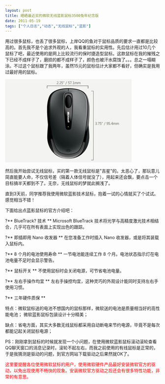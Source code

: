 ```yaml
---
layout: post
title: 晒晒最近买的微软无线蓝影鼠标3500兔年纪念版		
date: 2011-05-19
tags: ["个人日志","动态","无线鼠标","蓝影"]
---
```


用过很多鼠标，也丢了很多鼠标，上岸QQ的鱼对于鼠标品质的要求一直都是比较高的。首先我不是个追求外观的人，我看重鼠标的实用性。先后估计用过10几个鼠标了吧，最近使用的是网上比较流行的保时捷造型鼠标。这款鼠标在我的摧残之下已经不成样子了，磨损的都不成样子了，颜色也被汗水腐蚀了。。。总之一塌糊涂。不过这个鼠标跟了我两年，虽然15元的鼠标估计大家都不看好，但确实是我用过最好用的鼠标。

<a rel="attachment wp-att-519" href="http://www.saqqdy.com/news/sun-drying-recently-bought-the-microsoft-wireless-mouse-3500-shadow-blue-rabbit-anniversary-edition/attachment/microsoft-wireless-mobile-mouse-3500"><img class="alignnone size-full wp-image-519" title="Microsoft-Wireless-Mobile-Mouse-3500" src="Microsoft-Wireless-Mobile-Mouse-3500.jpg" alt="" width="412" height="270" /></a>

然后我开始尝试无线鼠标，买的第一款无线鼠标是"吉星"的。太恶心了，那玩意儿简直能要人命，不仅信号差（隔着人体信号就没了），用起来还会飘，要点击一个目标搞半天都到不了。无奈，无线鼠标的梦就此搁浅了。

直到3天前，同学推荐我使用微软蓝影技术鼠标，抱着一试的心情就买了个试试。感觉相当不错！

下面给出点蓝影鼠标的官方介绍吧：

?** BlueTrack? 技术 **
Microsoft BlueTrack 技术将光学与高精度激光技术相结合，几乎可在所有表面上实现出色的跟踪。

?** 即插即用 Nano 收发器 **
在您准备工作时插入 Nano 收发器，或是将其装载入鼠标内。

?** 8 个月的电池使用寿命 **
一节电池能连续工作 8 个月。电池状态指示灯在电池电量不足时会显示警告。

?** 鼠标开关 **
不使用鼠标时会关闭电源，可节省电池电量。

?** 左右手操作均宜 **
左右手操控均宜，这种灵巧的外观设计能同时支持左右手使用习惯。

?** 三年硬件质保 **

特点：微软鼠标送的电池不想国内的鼠标那样，微软送的电池是质量相当好的高性能电池；
微软蓝影鼠标包装设计十分精美；

缺点：省电方面，其实大多数无线鼠标都采用自动断电来节约电源，毕竟不是每次都能记起关闭鼠标电源；

PS：刚刚拿到鼠标的时候就发现一个小问题，在使用微软蓝影鼠标滚动滚轮查看QQ聊天窗口的消息记录时，滚轮不起左右，而我之前使用的有线鼠标是正常的，于是我猜测是驱动的问题，到官方网站下载驱动之后果然就OK了。

<span style="color: #ff0000;">这里要提醒各位使用微软鼠标的用户，使用微软硬件产品最好安装微软官方的驱动，以免出现使用不畅快的现象。安装微软官方驱动之后还会有很多特性功能，非常的有意思。		